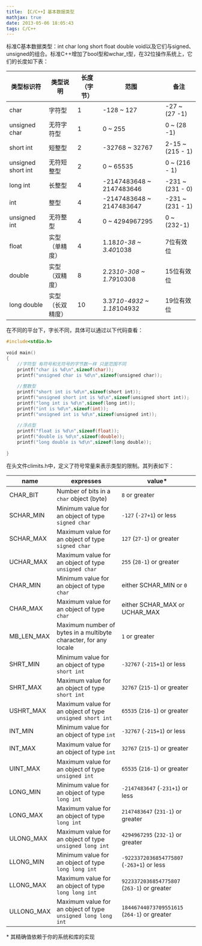 ```yaml
---
title: 【C/C++】基本数据类型
mathjax: true
date: 2013-05-06 18:05:43
tags: C/C++
---
```




标准C基本数据类型：int char long short float double void以及它们与signed、unsigned的组合。标准C++增加了bool型和wchar_t型，在32位操作系统上，它们的长度如下表：



<!--more-->



| 类型标识符         | 类型说明         | 长度（字节） | 范围                       | 备注             |
| ------------------ | ---------------- | ------------ | -------------------------- | ---------------- |
| char               | 字符型           | 1            | -128 ~ 127                 | -27 ~ (27 -1)    |
| unsigned char      | 无符字符型       | 1            | 0 ~ 255                    | 0 ~ (28 -1)      |
| short int          | 短整型           | 2            | -32768 ~ 32767             | 2-15 ~ (215 - 1) |
| unsigned short int | 无符短整型       | 2            | 0 ~ 65535                  | 0 ~ (216 - 1)    |
| long int           | 长整型           | 4            | -2147483648 ~ 2147483646   | -231 ~ (231 - 0) |
| int                | 整型             | 4            | -2147483648 ~ 2147483647   | -231 ~ (231 - 1) |
| unsigned int       | 无符整型         | 4            | 0 ~ 4294967295             | 0 ~ (232-1)      |
| float              | 实型（单精度）   | 4            | 1.18*10-38 ~ 3.40*1038     | 7位有效位        |
| double             | 实型（双精度）   | 8            | 2.23*10-308 ~ 1.79*10308   | 15位有效位       |
| long double        | 实型（长双精度） | 10           | 3.37*10-4932 ~ 1.18*104932 | 19位有效位       |



在不同的平台下，字长不同，具体可以通过以下代码查看：

``` c
#include<stdio.h>  
  
void main()  
{  
    //字符型 有符号和无符号的字节数一样 只是范围不同  
    printf("char is %d\n",sizeof(char));  
    printf("unsigned char is %d\n",sizeof(unsigned char));  
  
    //整数型  
    printf("short int is %d\n",sizeof(short int));  
    printf("unsigned short int is %d\n",sizeof(unsigned short int));  
    printf("long int is %d\n",sizeof(long int));  
    printf("int is %d\n",sizeof(int));  
    printf("unsigned int is %d\n",sizeof(unsigned int));  
      
    //浮点型  
    printf("float is %d\n",sizeof(float));  
    printf("double is %d\n",sizeof(double));  
    printf("long double is %d\n",sizeof(long double));  
      
}  
```



在头文件climits.h中，定义了符号常量来表示类型的限制。其列表如下：

| name       | expresses                                                    | value*                                      |
| ---------- | ------------------------------------------------------------ | ------------------------------------------- |
| CHAR_BIT   | Number of bits in a `char` object (byte)                     | `8` or greater                              |
| SCHAR_MIN  | Minimum value for an object of type `signed char`            | `-127` (`-27+1`) or less                    |
| SCHAR_MAX  | Maximum value for an object of type `signed char`            | `127` (`27-1`) or greater                   |
| UCHAR_MAX  | Maximum value for an object of type `unsigned char`          | `255` (`28-1`) or greater                   |
| CHAR_MIN   | Minimum value for an object of type `char`                   | either SCHAR_MIN or `0`                     |
| CHAR_MAX   | Maximum value for an object of type `char`                   | either SCHAR_MAX or UCHAR_MAX               |
| MB_LEN_MAX | Maximum number of bytes in a multibyte character, for any locale | `1` or greater                              |
| SHRT_MIN   | Minimum value for an object of type `short int`              | `-32767` (`-215+1`) or less                 |
| SHRT_MAX   | Maximum value for an object of type `short int`              | `32767` (`215-1`) or greater                |
| USHRT_MAX  | Maximum value for an object of type `unsigned short int`     | `65535` (`216-1`) or greater                |
| INT_MIN    | Minimum value for an object of type `int`                    | `-32767` (`-215+1`) or less                 |
| INT_MAX    | Maximum value for an object of type `int`                    | `32767` (`215-1`) or greater                |
| UINT_MAX   | Maximum value for an object of type `unsigned int`           | `65535` (`216-1`) or greater                |
| LONG_MIN   | Minimum value for an object of type `long int`               | `-2147483647` (`-231+1`) or less            |
| LONG_MAX   | Maximum value for an object of type `long int`               | `2147483647` (`231-1`) or greater           |
| ULONG_MAX  | Maximum value for an object of type `unsigned long int`      | `4294967295` (`232-1`) or greater           |
| LLONG_MIN  | Minimum value for an object of type `long long int`          | `-9223372036854775807` (`-263+1`) or less   |
| LLONG_MAX  | Maximum value for an object of type `long long int`          | `9223372036854775807` (`263-1`) or greater  |
| ULLONG_MAX | Maximum value for an object of type `unsigned long long int` | `18446744073709551615` (`264-1`) or greater |


\* 其精确值依赖于你的系统和库的实现